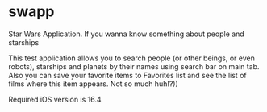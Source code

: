 # swapp
Star Wars Application. If you wanna know something about people and starships

This test application allows you to search people (or other beings, or even robots), starships and planets by their names using search bar on main tab. Also you can save your favorite items to Favorites list and see the list of films where this item appears. Not so much huh!?))

Required iOS version is 16.4

